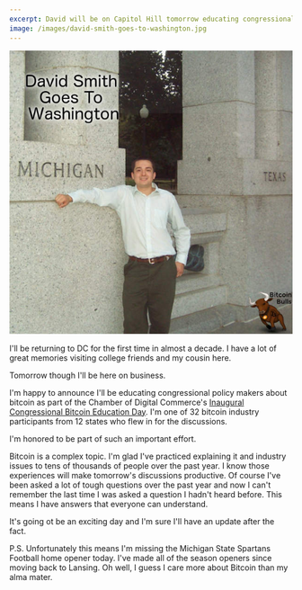 ```yaml
---
excerpt: David will be on Capitol Hill tomorrow educating congressional policy makers about the potential positive impact (think Internet) of bitcoin on our economy.
image: /images/david-smith-goes-to-washington.jpg
---
```


![David Smith goes to washington](/images/david-smith-goes-to-washington.jpg "David Smith goes to washington")

I'll be returning to DC for the first time in almost a decade. I have a lot of great memories visiting college friends and my cousin here.

Tomorrow though I'll be here on business.

I'm happy to announce I'll be educating congressional policy makers about bitcoin as part of the Chamber of Digital Commerce's [Inaugural Congressional Bitcoin Education Day](http://www.digitalchamber.org/btc-education-day.html). I'm one of 32 bitcoin industry participants from 12 states who flew in for the discussions. 

I'm honored to be part of such an important effort.

Bitcoin is a complex topic. I'm glad I've practiced explaining it and industry issues to tens of thousands of people over the past year. I know those experiences will make tomorrow's discussions productive. Of course I've been asked a lot of tough questions over the past year and now I can't remember the last time I was asked a question I hadn't heard before. This means I have answers that everyone can understand.

It's going ot be an exciting day and I'm sure I'll have an update after the fact.

P.S. Unfortunately this means I'm missing the Michigan State Spartans Football home opener today. I've made all of the season openers since moving back to Lansing. Oh well, I guess I care more about Bitcoin than my alma mater.

